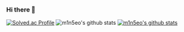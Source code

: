 ### Hi there 👋
[![Solved.ac Profile](http://mazassumnida.wtf/api/v2/generate_badge?boj=skjd1234)](https://solved.ac/skjd1234/)
![m1n5eo's github stats](https://github-readme-stats.vercel.app/api?username=m1n5eo&show_icons=true)
[![m1n5eo's github stats](https://github-readme-stats.vercel.app/api/top-langs/?username=m1n5eo&show_icons=true&hide_border=true&title_color=004386&icon_color=004386&layout=compact)](https://github.com/m1n5eo)
